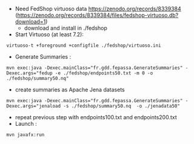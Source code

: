 * Need FedShop virtuoso data https://zenodo.org/records/8339384 (https://zenodo.org/records/8339384/files/fedshop-virtuoso.db?download=1)
  * download and install in ./fedshop
* Start Virtuoso (at least 7.2):
```
virtuoso-t +foreground +configfile ./fedshop/virtuoso.ini
```
* Generate Summaries :
```
mvn exec:java -Dexec.mainClass="fr.gdd.fepassa.GenerateSummaries" -Dexec.args="fedup -e ./fedshop/endpoints50.txt -m 0 -o ./fedshop/summary50.nq"
```
* create summaries as Apache Jena  datasets
```
mvn exec:java -Dexec.mainClass="fr.gdd.fepassa.GenerateSummaries" -Dexec.args="jenaload -s ./fedshop/summary50.nq  -o ./jenadata50"
```
* repeat previous step with endpoints100.txt and endpoints200.txt
* Launch :
```
mvn javafx:run
```



